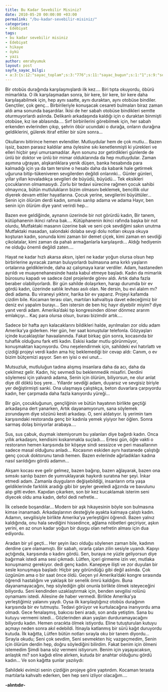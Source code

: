 ```yaml
---
title: Bu Kadar Sevebilir Misiniz?
date: 2010-05-20 00:00:00 +03:00
permalink: "/bu-kadar-sevebilir-misiniz/"
categories:
- Edebiyat
tags:
- bu kadar sevebilir misiniz
- Edebiyat
- hikaye
- öykü
- yazı
author: emrahyumuk
layout: post
sayfa_sayac_bilgi:
- a:3:{s:12:"sayac_toplam";s:3:"776";s:11:"sayac_bugun";s:1:"1";s:9:"son_okuma";s:10:"1364836235";}
---
```


Bir otobüs durağında karşılaşmışlardı ilk kez&#8230;. Biri tıpta okuyordu, öbürü mimarlıkta. O ilk karşılaşmadan sonra, bir kere, bir kere, bir kere daha karşılaşabilmek için, hep aynı saatte, aynı duraktan, aynı otobüse bindiler. Gençtiler, çok genç&#8230; Birbirileriyle konuşacak cesareti bulmaları biraz zaman aldı ama sonunda başardılar. İkisi de her sabah otobüse bindikleri semtte oturmuyorlardı aslında. Delikanlı arkadaşında kaldığı için o duraktan binmişti otobüse, kız ise ablasında&#8230;. Sırf birbirilerini görebilmek için, her sabah erkenden evlerinden çıkıp, şehrin öbür ucundaki o durağa, onların durağına geldiklerini, gülerek itiraf ettiler bir süre sonra&#8230;

<!--more-->

Okullarını bitirince hemen evlendiler. Mutluydular hem de çok mutlu&#8230; Bazen işsiz, bazen parasız kaldılar ama öylesine sıkı kenetlenmişti ki yürekleri ve elleri hiçbir şeyi umursamadılar. Ayın sonunu zor getirdikleri günlerde de ünlü bir doktor ve ünlü bir mimar olduklarında da hep mutluydular. Zaman aşımına uğrayan, alışkanlıklara yenik düşen, banka hesabında para kalmadığı için ya da tam tersine o hesabı daha da kabarık hale getirmek uğuruna bitip-tükeniveren sevgilerden değildi onlarınki&#8230; Günler günleri, yıllar yılları kovaladıkça sevgileri de büyüdü, büyüdü&#8230; Tek eksikleri çocuklarının olmamasıydı. Zorlu bir tedavi sürecine rağmen çocuk sahibi olmayınca, bütün mutlulukların bizim olmasını beklemek, bencillik olur diyerek devam ettiler hayatlarına. Çocuk yerine, sevgilerini büyüttüler&#8230; Senin için ölürüm derdi kadın, sımsıkı sarılıp adama ve adama Hayır, ben senin için ölürüm diye yanıt verirdi hep&#8230;

Bazen eve geldiğinde, aynanın üzerinde bir not görürdü kadın, Bir tanem, kütüphanenin ikinci rafına bak&#8230;. Kütüphanenin ikinci rafında başka bir not olurdu, Mutfaktaki masanın üzerine bak ve seni çok sevdiğimi sakın unutma Mutfaktaki masadan, salondaki dolaba sevgi dolu notları okuya okuya koşturan kadın, sonunda kimi zaman bir demet çiçek, kimi zaman en sevdiği çikolatalar, kimi zaman da pahalı armağanlarla karşılaşırdı&#8230; Aldığı hediyenin ne olduğu önemli değildi zaten&#8230;.

Hayat ne kadar hızlı akarsa aksın, işleri ne kadar yoğun olursa olsun hep birbirlerine ayıracak zaman buluyorlardı bulmasına ama kırklı yaşların ortalarına geldiklerinde, daha az çalışmaya karar verdiler. Adam, hastaneden ayrıldı ve muayenehanesinde hasta kabul etmeye başladı. Kadın da mimarlık bürosunu kapadı ve sadece özel projelerde görev aldı. Artık daha fazla beraber olabiliyorlardı. Bir gün sahilde dolaşırken, harap durumda bir ev gördü kadın, üzerinde satılık levhası asılı olan. Ne dersin, bu evi alalım mı? dedi adama. Bu viraneyi yıktırır, harika bir ev yaparız. Projeyi kafamda çizdim bile. Kocaman terası olan, martıları kahvaltıya davet edeceğimiz bir deniz evi yapalım burayı&#8230; Sen istersin de ben hiç hayır diyebilir miyim? diye yanıt verdi adam. Amerika’daki tıp kongresinden döner dönmez ararım emlakçıyı&#8230; Kaç para olursa olsun, burası bizimdir artık&#8230;.

Sadece bir hafta ayrı kalacaklarını bildikleri halde, ayrılmaları zor oldu adam Amerika’ya giderken. Her gün, her saat konuştular telefonla. Gözyaşları içinde kucaklaştılar havaalanında. Fakat birkaç gün sonra, kocasında bir tuhaflık olduğunu fark etti kadın. Eskisi kadar mutlu görünmüyor, konuşmaktan kaçınıyordu. Onu neşelendirmek için, sahildeki evi hatırlattı ve çizdiği projeyi verdi kadın ama hiç beklemediği bir cevap aldı: Canım, o ev bizim bütçemizi aşıyor. Sen en iyisi o evi unut&#8230;

Mutsuzluk, mutluluğun tadına alışmış insanlara daha da acı, daha da çekilmez gelir. Kadın, hiç sevmedi bu beklenmedik misafiri. Derdini söylemesi için yalvardı adama, Senin için ölürüm, biliyorsun, ne olur anlat diye dil döktü boş yere&#8230; Yıllardır sevdiği adam, duyarsız ve sevgisiz biriyle yer değiştirmişti sanki. Ona ulaşmaya çalıştıkça, beton duvarlara çarpıyordu kadın, her çarpmada daha fazla kanıyordu yüreği&#8230;

Bir gün, çocukluğunun, gençliğinin ve bütün hayatının birlikte geçtiği arkadaşına dert yanarken, Artık dayanamıyorum, sana söylemek zorundayım diye sözünü kesti arkadaşı. O, seni aldatıyor. İş yerimin tam karşısındaki restoranda genç bir kadınla yemek yiyiyor her öğlen. Sonra sarmaş dolaş biniyorlar arabaya&#8230;.

Sus, sus çabuk, duymak istemiyorum bu yalanları diye bağırdı kadın. Onca yıllık arkadaşını, kendisini kıskanmakla suçladı&#8230;. Ertesi gün, öğle vakti o restoranın hemen karşısında bir köşeye sindi sessizce ve peri masallarının sadece masal olduğunu anladı&#8230; Kocasının eskiden aynı hastanede çalıştığı genç çocuk doktorunu tanıdı hemen. Bazen evlerinde ağırladıkları kadına nasıl sarıldığını gördü adamın&#8230;

Akşam kocası eve gelir gelmez, bazen bağırıp, bazen ağlayarak, bazen ona sımsıkı sarılıp bazen de yumruklayarak haykırdı suratına her şeyi. İnkar etmedi adam. Zamanla duyguların değişebildiği, insanların orta yaşa geldiklerinde farklılık aradığı gibi bir şeyler geveledi ağzında ve bavulunu alıp gitti evden. Kapıdan çıkarken, son bir kez kucaklamak isterim seni diyecek oldu ama kadın, defol dedi nefretle&#8230;

İlk celsede boşandılar&#8230; Modern bir aşk hikayesinin böyle son bulmasına kimse inanamadı. Arkadaşlarının desteğiyle ayakta kalmaya çalıştı kadın. Adamın, sevgilisiyle birlikte Amerika’ya yerleştiğini öğrendi. Bazen yalnız kaldığında, onu hala sevdiğini hissedince, ağlama nöbetleri geçiriyor, aşkın yerini, en az onun kadar yoğun bir duygu olan nefretin alması için dua ediyordu.

Aradan bir yıl geçti&#8230; Her şeyin ilacı olduğu söylenen zaman bile, kadının derdine çare olamamıştı. Bir sabah, ısrarla çalan zilin sesiyle uyandı. Kapıyı açtığında, karşısında o kadını gördü. Sen, buraya ne yüzle geliyorsun diye bağırmak istedi ama sesi çıkmadı. Lütfen, içeri girmeme izin ver, mutlaka konuşmamız gerekiyor. dedi genç kadın. Kanepeye ilişti ve zor duyulan bir sesle konuşmaya başladı: Hiçbir şey göründüğü gibi değil aslında. Çok üzgünüm ama o bir saat önce öldü. Geçen yıl Amerika’daki kongre sırasında öğrendi hastalığını ve yaklaşık bir senelik ömrü kaldığını. Buna dayanamayacağını, hep söylediğin gibi onunla birlikte ölmek isteyeceğini biliyordu. Seni kendinden uzaklaştırmak için, benden sevgilisi rolünü oynamamı istedi. Ailesine de haber vermedi. Birlikte Amerika’ya yerleştiğimiz yalanını yaydı. Oysa ilk karşılaştığınız otobüs durağının karşısında bir ev tutmuştu. Tedavi görüyor ve kurtulacağına inanıyordu ama olmadı. Gece fenalaşmış, bakıcısı beni aradı, son anda yetiştim. Sana bu kutuyu vermemi istedi&#8230; Gözlerinden akan yaşları durduramayacağını biliyordu kadın. Hemen oracıkta ölmek istiyordu. Eline tutuşturulan kutuyu açmayı neden sonra akıl edebildi. İtinayla katlanmış bir sürü kağıt duruyordu kutuda. İlk kağıtta, Lütfen bütün notları sırayla oku bir tanem diyordu&#8230; Sırayla okudu; Seni çok sevdim, Seni sevmekten hiç vazgeçmedim, Senin için ölürüm derdin hep, doğru söylediğini bilirdim. Fakat benim için ölmeni istemedim Şimdi bana söz vermeni istiyorum. Benim için yaşayacaksın, anlaştık mı? son kağıdı eline alırken, kutuda bir anahtar olduğunu gördü kadın&#8230; Ve son kağıtta şunlar yazılıydı:

Sahildeki evimizi senin çizdiğin projeye göre yaptırdım. Kocaman terasta martılarla kahvaltı ederken, ben hep seni izliyor olacağım&#8230;.

**-alıntıdır-**